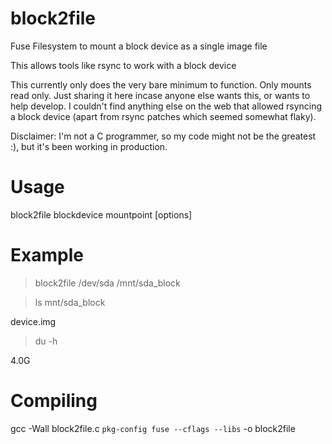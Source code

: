 block2file
==========

Fuse Filesystem to mount a block device as a single image file

This allows tools like rsync to work with a block device

This currently only does the very bare minimum to function. Only mounts read only. Just sharing it here incase anyone else wants this, or wants to help develop. I couldn't find anything else on the web that allowed rsyncing a block device (apart from rsync patches which seemed somewhat flaky).

Disclaimer: I'm not a C programmer, so my code might not be the greatest :), but it's been working in production.

Usage
=====
block2file blockdevice mountpoint [options]

Example
=======

> block2file /dev/sda /mnt/sda_block

> ls mnt/sda_block

device.img

> du -h

4.0G

Compiling
=========
gcc -Wall block2file.c `pkg-config fuse --cflags --libs` -o block2file
